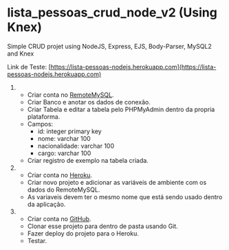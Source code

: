 # lista_pessoas_crud_node_v2 (Using Knex)
Simple CRUD projet using NodeJS, Express, EJS, Body-Parser, MySQL2 and Knex

Link de Teste: [https://lista-pessoas-nodejs.herokuapp.com](https://lista-pessoas-nodejs.herokuapp.com)


01.  
     - Criar conta no [RemoteMySQL](https://remotemysql.com).
     - Criar Banco e anotar os dados de conexão.
     - Criar Tabela e editar a tabela pelo PHPMyAdmin dentro da propria plataforma.
     - Campos:
         + id: integer primary key
         + nome: varchar 100
         + nacionalidade: varchar 100
         + cargo: varchar 100
     - Criar registro de exemplo na tabela criada.
     
     
02.   
     - Criar conta no [Heroku](https://www.heroku.com).
     - Criar novo projeto e adicionar as variáveis de ambiente com os dados do RemoteMySQL.
     - As variaveis devem ter o mesmo nome que está sendo usado dentro da aplicação.
     
     
     
03.
     - Criar conta no [GitHub](https://github.com/).
     - Clonar esse projeto para dentro de pasta usando Git.
     - Fazer deploy do projeto para o Heroku.
     - Testar.
